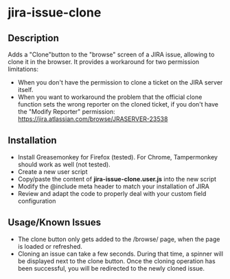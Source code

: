 # jira-issue-clone

## Description
Adds a "Clone"button to the "browse" screen of a JIRA issue, allowing to clone it in the browser. It provides a workaround for two permission limitations:
- When you don't have the permission to clone a ticket on the JIRA server itself.
- When you want to workaround the problem that the official clone function sets the wrong reporter on the cloned ticket, if you don't have the "Modify Reporter" permission: https://jira.atlassian.com/browse/JRASERVER-23538

## Installation
- Install Greasemonkey for Firefox (tested). For Chrome, Tampermonkey should work as well (not tested).
- Create a new user script
- Copy/paste the content of __jira-issue-clone.user.js__ into the new script
- Modify the @include meta header to match your installation of JIRA
- Review and adapt the code to properly deal with your custom field configuration

## Usage/Known Issues
- The clone button only gets added to the /browse/ page, when the page is loaded or refreshed. 
- Cloning an issue can take a few seconds. During that time, a spinner will be displayed next to the clone button. Once the cloning operation has been successful, you will be redirected to the newly cloned issue.
